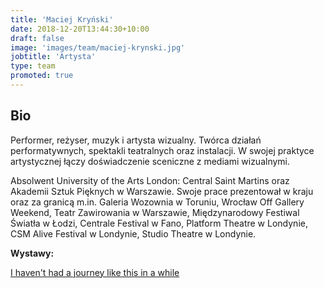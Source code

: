 ```yaml
---
title: 'Maciej Kryński'
date: 2018-12-20T13:44:30+10:00
draft: false
image: 'images/team/maciej-krynski.jpg'
jobtitle: 'Artysta'
type: team
promoted: true
---
```


## Bio

Performer, reżyser, muzyk i artysta wizualny. Twórca działań performatywnych, spektakli teatralnych oraz instalacji. W swojej praktyce artystycznej łączy doświadczenie sceniczne z mediami wizualnymi. 

Absolwent University of the Arts London: Central Saint Martins oraz Akademii Sztuk Pięknych w Warszawie. Swoje prace prezentował w kraju oraz za granicą m.in. Galeria Wozownia w Toruniu, Wrocław Off Gallery Weekend, Teatr Zawirowania w Warszawie, Międzynarodowy Festiwal Światła w Łodzi, Centrale Festival w Fano, Platform Theatre w Londynie, CSM Alive Festival w Londynie, Studio Theatre w Londynie.

**Wystawy:**

[I haven't had a journey like this in a while](/wystawy/i-havent-had-a-journey)
